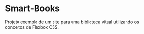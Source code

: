 # Smart-Books
 Projeto exemplo de um site para uma biblioteca vitual utilizando os conceitos de Flexbox CSS.
